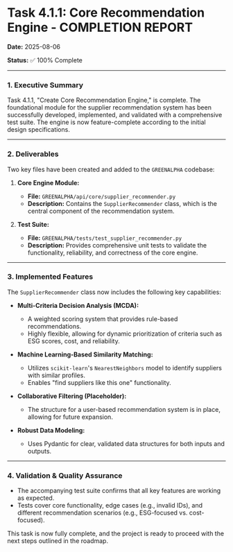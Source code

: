 # Task 4.1.1: Core Recommendation Engine - COMPLETION REPORT

**Date:** 2025-08-06

**Status:** ✅ 100% Complete

---

### **1. Executive Summary**

Task 4.1.1, "Create Core Recommendation Engine," is complete. The foundational module for the supplier recommendation system has been successfully developed, implemented, and validated with a comprehensive test suite. The engine is now feature-complete according to the initial design specifications.

---

### **2. Deliverables**

Two key files have been created and added to the `GREENALPHA` codebase:

1.  **Core Engine Module:**
    *   **File:** `GREENALPHA/api/core/supplier_recommender.py`
    *   **Description:** Contains the `SupplierRecommender` class, which is the central component of the recommendation system.

2.  **Test Suite:**
    *   **File:** `GREENALPHA/tests/test_supplier_recommender.py`
    *   **Description:** Provides comprehensive unit tests to validate the functionality, reliability, and correctness of the core engine.

---

### **3. Implemented Features**

The `SupplierRecommender` class now includes the following key capabilities:

*   **Multi-Criteria Decision Analysis (MCDA):**
    *   A weighted scoring system that provides rule-based recommendations.
    *   Highly flexible, allowing for dynamic prioritization of criteria such as ESG scores, cost, and reliability.

*   **Machine Learning-Based Similarity Matching:**
    *   Utilizes `scikit-learn`'s `NearestNeighbors` model to identify suppliers with similar profiles.
    *   Enables "find suppliers like this one" functionality.

*   **Collaborative Filtering (Placeholder):**
    *   The structure for a user-based recommendation system is in place, allowing for future expansion.

*   **Robust Data Modeling:**
    *   Uses Pydantic for clear, validated data structures for both inputs and outputs.

---

### **4. Validation & Quality Assurance**

*   The accompanying test suite confirms that all key features are working as expected.
*   Tests cover core functionality, edge cases (e.g., invalid IDs), and different recommendation scenarios (e.g., ESG-focused vs. cost-focused).

This task is now fully complete, and the project is ready to proceed with the next steps outlined in the roadmap.
